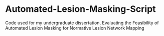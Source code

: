 # Automated-Lesion-Masking-Script
Code used for my undergraduate dissertation, Evaluating the Feasibility of Automated Lesion Masking for Normative Lesion Network Mapping 
